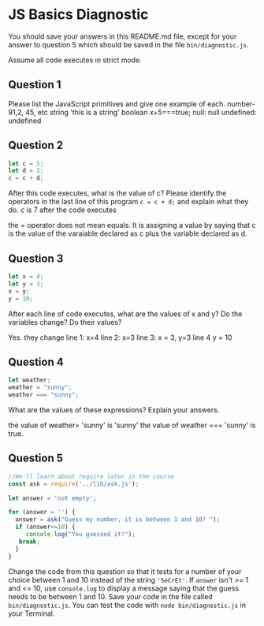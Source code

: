 # JS Basics Diagnostic

You should save your answers in this README.md file, except for your answer to
question 5 which should be saved in the file `bin/diagnostic.js`.

Assume all code executes in strict mode.

## Question 1

Please list the JavaScript primitives and give one example of each.
number- 91,2, 45, etc
string 'this is a string'
boolean x+5===true;
null: null
undefined: undefined


## Question 2

```js
let c = 5;
let d = 2;
c = c + d;

```

After this code executes, what is the value of c?  Please identify the operators in the last line of this program `c = c + d;` and explain what they do.
 c is 7 after the code executes

 the = operator does not mean equals. It is assigning a value by saying that c is the value of the varaiable declared as c plus the variable declared as d.

## Question 3

```js
let x = 4;
let y = 3;
x = y;
y = 10;
```

After each line of code executes, what are the values of x and y?  Do the variables change?  Do their values?

Yes. they change
line 1: x=4
line 2: x=3
line 3: x = 3, y=3
line 4 y = 10
<!-- solution below -->


## Question 4

```js
let weather;
weather = "sunny";
weather === "sunny";
```

What are the values of these expressions?  Explain your answers.

the value of weather= 'sunny'  is 'sunny'
the value of weather === 'sunny' is true.


## Question 5

```js
//We'll learn about require later in the course
const ask = require('../lib/ask.js');

let answer = 'not empty';

for (answer = '') {
  answer = ask("Guess my number, it is between 1 and 10? ");
  if (answer<=10) {
     console.log("You guessed it!");
   break;
  }
}
```

Change the code from this question so that it tests for a number of your choice
between 1 and 10 instead of the string `'SeCrEt'`.  If `answer` isn't >= 1 and
<= 10, use `console.log` to display a message saying that the guess needs to
be between 1 and 10.  Save your code in the file called `bin/diagnostic.js`.
You can test the code with `node bin/diagnostic.js` in your Terminal.
